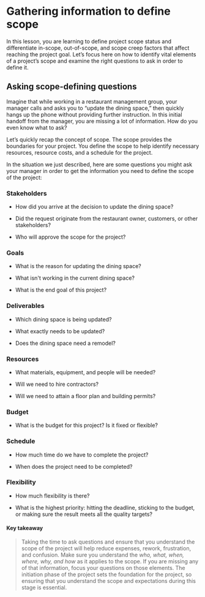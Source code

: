 # Gathering information to define scope
In this lesson, you are learning to define project scope status and differentiate in-scope, out-of-scope, and scope creep factors that affect reaching the project goal. Let’s focus here on how to identify vital elements of a project’s scope and examine the right questions to ask in order to define it. 

## Asking scope-defining questions
Imagine that while working in a restaurant management group, your manager calls and asks you to “update the dining space,” then quickly hangs up the phone without providing further instruction. In this initial handoff from the manager, you are missing a lot of information. How do you even know what to ask?

Let’s quickly recap the concept of scope. The scope provides the boundaries for your project. You define the scope to help identify necessary resources, resource costs, and a schedule for the project. 

In the situation we just described, here are some questions you might ask your manager in order to get the information you need to define the scope of the project:


### Stakeholders
- How did you arrive at the decision to update the dining space? 

- Did the request originate from the restaurant owner, customers, or other stakeholders? 

- Who will approve the scope for the project? 

### Goals
- What is the reason for updating the dining space? 

- What isn't working in the current dining space? 

- What is the end goal of this project? 

### Deliverables
- Which dining space is being updated? 

- What exactly needs to be updated? 

- Does the dining space need a remodel? 

### Resources
- What materials, equipment, and people will be needed? 

- Will we need to hire contractors? 

- Will we need to attain a floor plan and building permits? 

### Budget
- What is the budget for this project? Is it fixed or flexible? 

### Schedule
- How much time do we have to complete the project? 

- When does the project need to be completed? 

### Flexibility
- How much flexibility is there? 

- What is the highest priority: hitting the deadline, sticking to the budget, or making sure the result meets all the quality targets? 

#### Key takeaway
> Taking the time to ask questions and ensure that you understand the scope of the project will help reduce expenses, rework, frustration, and confusion. Make sure you understand the *who, what, when, where, why, and how* as it applies to the scope. If you are missing any of that information, focus your questions on those elements. The initiation phase of the project sets the foundation for the project, so ensuring that you understand the scope and expectations during this stage is essential. 